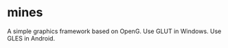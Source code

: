 mines
=====

A simple graphics framework based on OpenG. Use GLUT in Windows. Use GLES in Android. 

